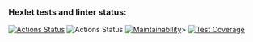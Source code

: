 ### Hexlet tests and linter status:
[![Actions Status](https://github.com/Berenick/python-project-50/actions/workflows/hexlet-check.yml/badge.svg)](https://github.com/Berenick/python-project-50/actions)
![Actions Status](https://github.com/Berenick/python-project-50/actions/workflows/python-app.yml/badge.svg)
[![Maintainability](https://api.codeclimate.com/v1/badges/653b40d056f96711ed6d/maintainability)](https://codeclimate.com/github/Berenick/python-project-50/maintainability)>
[![Test Coverage](https://api.codeclimate.com/v1/badges/653b40d056f96711ed6d/test_coverage)](https://codeclimate.com/github/Berenick/python-project-50/test_coverage)